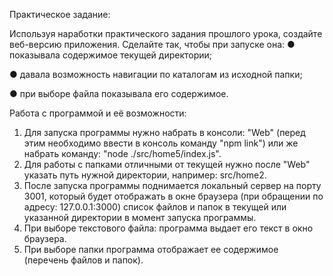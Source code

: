Практическое задание:
 
Используя наработки практического задания прошлого урока, создайте веб-версию приложения. Сделайте так, чтобы при запуске она:
●	показывала содержимое текущей директории;

●	давала возможность навигации по каталогам из исходной папки;

●	при выборе файла показывала его содержимое.



Работа с программой и её возможности:
1. Для запуска программы нужно набрать в консоли: "Web" (перед этим необходимо ввести в консоль команду "npm link") или же набрать команду: "node ./src/home5/index.js".
2. Для работы с папками отличными от текущей нужно после "Web" указать путь нужной директории, например: src/home2.
3. После запуска программы поднимается локальный сервер на порту 3001, который будет отображать в окне браузера (при обращении 
по адресу: 127.0.0.1:3000) список файлов и папок в текущей или указанной директории в момент запуска программы.
4. При выборе текстового файла: программа выдает его текст в окно браузера. 
5. При выборе папки программа отображает ее содержимое (перечень файлов и папок).
